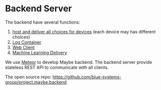 # Backend Server
The backend have several functions:
1. [host and deliver all choices for devices](choices.md) (each device may has different choices)
1. [Log Container](log-container.md)
1. [Web Client](web-client.md)
1. [Machine Learning Delivery](machine-learning-delivery.md)


We use [Meteor](https://www.meteor.com/) to develop Maybe backend.
The backend server provide stateless REST API to communicate with all clients.

The open source repo: https://github.com/blue-systems-group/project.maybe.backend
